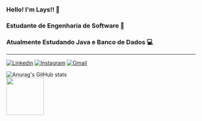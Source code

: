 

### Hello! I'm Lays!! &#128075;

### Estudante de Engenharia de Software  &#128075;
### Atualmente Estudando  Java e Banco de Dados &#128187;



<hr>


[![Linkedin](https://img.shields.io/badge/LinkedIn-0077B5?style=for-the-badge&logo=linkedin&logoColor=white)](https://in/lays-fernanda-031382197/)
[![Instagram](https://img.shields.io/badge/Instagram-E4405F?style=for-the-badge&logo=instagram&logoColor=white)](https://https://instagram.com/laays_fernandaa/)
[![Gmail](https://img.shields.io/badge/Gmail-D14836?style=for-the-badge&logo=gmail&logoColor=white)](https://https://mail.google.com/mail/u/0/#inbox/)

![Anurag's GitHub stats](https://github-readme-stats.vercel.app/api?username=LaysFernanda23&show_icons=true&theme=tokyonight)
 <br> <a href="https://github.com/anuraghazra/convoychat">
  <img height=100 align="center" src="https://github-readme-stats.vercel.app/api/top-langs?username=LaysFernanda23&layout=compact&langs_count=8&card_width=220" />
</a> </br>






